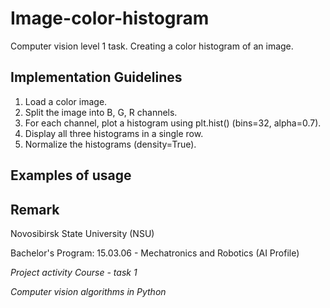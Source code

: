 # Image-color-histogram
Computer vision level 1 task. Creating a color histogram of an image.

## Implementation Guidelines
1. Load a color image.
2. Split the image into B, G, R channels.
3. For each channel, plot a histogram using plt.hist() (bins=32, alpha=0.7).
4. Display all three histograms in a single row.
5. Normalize the histograms (density=True).

## Examples of usage


## Remark
Novosibirsk State University (NSU)

Bachelor's Program: 15.03.06 - Mechatronics and Robotics (AI Profile)

*Project activity Course - task 1*

*Computer vision algorithms in Python*

